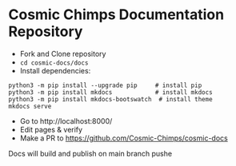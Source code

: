 # Cosmic Chimps Documentation Repository



- Fork and Clone repository
- `cd cosmic-docs/docs`
- Install dependencies:
```
python3 -m pip install --upgrade pip     # install pip
python3 -m pip install mkdocs            # install mkdocs 
python3 -m pip install mkdocs-bootswatch  # install theme
mkdocs serve
```
- Go to http://localhost:8000/ 
- Edit pages & verify 
- Make a PR to https://github.com/Cosmic-Chimps/cosmic-docs

Docs will build and publish on main branch pushe
